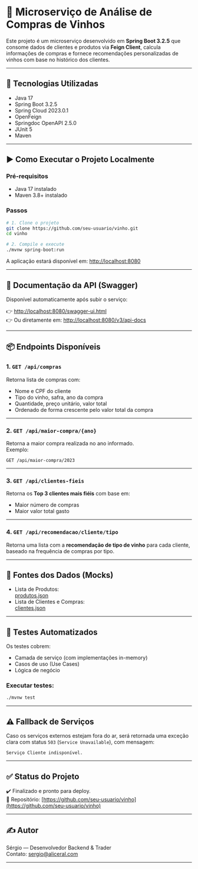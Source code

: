 # 🍷 Microserviço de Análise de Compras de Vinhos

Este projeto é um microserviço desenvolvido em **Spring Boot 3.2.5** que consome dados de clientes e produtos via **Feign Client**, calcula informações de compras e fornece recomendações personalizadas de vinhos com base no histórico dos clientes.

---

## 🔧 Tecnologias Utilizadas

- Java 17
- Spring Boot 3.2.5
- Spring Cloud 2023.0.1
- OpenFeign
- Springdoc OpenAPI 2.5.0
- JUnit 5
- Maven

---

## ▶️ Como Executar o Projeto Localmente

### Pré-requisitos

- Java 17 instalado
- Maven 3.8+ instalado

### Passos

```bash
# 1. Clone o projeto
git clone https://github.com/seu-usuario/vinho.git
cd vinho

# 2. Compile e execute
./mvnw spring-boot:run
```

A aplicação estará disponível em: [http://localhost:8080](http://localhost:8080)

---

## 📘 Documentação da API (Swagger)

Disponível automaticamente após subir o serviço:

👉 [http://localhost:8080/swagger-ui.html](http://localhost:8080/swagger-ui.html)  
👉 Ou diretamente em: [http://localhost:8080/v3/api-docs](http://localhost:8080/v3/api-docs)

---

## 📦 Endpoints Disponíveis

### 1. `GET /api/compras`

Retorna lista de compras com:

- Nome e CPF do cliente
- Tipo do vinho, safra, ano da compra
- Quantidade, preço unitário, valor total  
- Ordenado de forma crescente pelo valor total da compra

---

### 2. `GET /api/maior-compra/{ano}`

Retorna a maior compra realizada no ano informado.  
Exemplo:  
```http
GET /api/maior-compra/2023
```

---

### 3. `GET /api/clientes-fieis`

Retorna os **Top 3 clientes mais fiéis** com base em:

- Maior número de compras
- Maior valor total gasto

---

### 4. `GET /api/recomendacao/cliente/tipo`

Retorna uma lista com a **recomendação de tipo de vinho** para cada cliente, baseado na frequência de compras por tipo.

---

## 🔗 Fontes dos Dados (Mocks)

- Lista de Produtos:  
  [produtos.json](https://rgr3viiqdl8sikgv.public.blob.vercel-storage.com/produtos-mnboX5IPl6VgG390FECTKqHsD9SkLS.json)
- Lista de Clientes e Compras:  
  [clientes.json](https://rgr3viiqdl8sikgv.public.blob.vercel-storage.com/clientes-Vz1U6aR3GTsjb3W8BRJhcNKmA81pVh.json)

---

## 🧪 Testes Automatizados

Os testes cobrem:

- Camada de serviço (com implementações in-memory)
- Casos de uso (Use Cases)
- Lógica de negócio

### Executar testes:

```bash
./mvnw test
```

---

## ⚠️ Fallback de Serviços

Caso os serviços externos estejam fora do ar, será retornada uma exceção clara com status `503` (`Service Unavailable`), com mensagem:

```
Serviço Cliente indisponível.
```

---

## ✅ Status do Projeto

✔️ Finalizado e pronto para deploy.  
📂 Repositório: [https://github.com/seu-usuario/vinho](https://github.com/seu-usuario/vinho)

---

## ✍️ Autor

Sérgio — Desenvolvedor Backend & Trader  
Contato: [sergio@aliceral.com](mailto:sergio@aliceral.com)

---